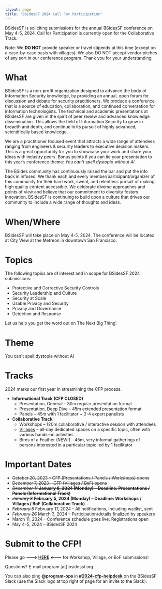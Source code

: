 ```yaml
---
layout: page
title: "BSidesSF 2024 Call For Participation"
---
```


BSidesSF is soliciting submissions for the annual BSidesSF conference on May 4-5, 2024. Call for Participation is currently open for the Collaborative Track.

Note: We **DO NOT** provide speaker or travel stipends at this time (except on a case-by-case basis with villages). We also DO NOT accept vendor pitches of any sort in our conference program. Thank you for your understanding.

# **What**

BSidesSF is a non-profit organization designed to advance the body of Information Security knowledge, by providing an annual, open forum for discussion and debate for security practitioners. We produce a conference that is a source of education, collaboration, and continued conversation for information technologists. The technical and academic presentations at BSidesSF are given in the spirit of peer review and advanced knowledge dissemination. This allows the field of Information Security to grow in breadth and depth, and continue in its pursuit of highly advanced, scientifically based knowledge.

We are a practitioner focused event that attracts a wide range of attendees ranging from engineers & security leaders to executive decision makers. This is a great opportunity for you to showcase your work and share your ideas with industry peers. Bonus points if you can tie your presentation to this year’s conference theme: _You can't spell dystopia without AI_

The BSides community has continuously raised the bar and put the info back in infosec. We thank each and every member/participant/organizer of this community for their hard work, sweat, and relentless pursuit of making high quality content accessible. We celebrate diverse approaches and points of view and believe that our commitment to diversity fosters innovation. BSidesSF is continuing to build upon a culture that drives our community to include a wide range of thoughts and ideas.

# **When/Where**

BSidesSF will take place on May 4-5, 2024. The conference will be located at City View at the Metreon in downtown San Francisco.

# **Topics**

The following topics are of interest and in scope for BSidesSF 2024 submissions:
- Protective and Corrective Security Controls
- Security Leadership and Culture
- Security at Scale
- Usable Privacy and Security
- Privacy and Governance
- Detection and Response

Let us help you get the word out on The Next Big Thing!

# **Theme**

You can't spell dystopia without AI

# **Tracks**

2024 marks our first year in streamlining the CFP process.

* **Informational Track (CFP CLOSED)**
    * Presentation, General – 30m regular presentation format
    * Presentation, Deep Dive – 45m extended presentation format
    * Panels – 45m with 1 facilitator + 3-4 expert panelists
* **Collaborative Track**
    * Workshops – 120m collaborative / interactive session with attendees
    * [Villages](/cfp/villages) – all-day dedicated spaces on a specific topic, often with various hands-on activities
    * Birds of a Feather (NEW!) – 45m, very informal gatherings of persons interested in a particular topic led by 1 facilitator

# **Important Dates**

* ~~October 20, 2023 – CFP (Presentations / Panels / Workshops) opens~~
* ~~December 7, 2023 – CFP (Villages / BoF) opens~~
* ~~*December 11* **January 8, 2024 (Monday) – Deadline: Presentations / Panels (Informational Track)**~~
* *~~January 8~~* **February 5, 2024 (Monday) – Deadline: Workshops / Villages / BoF (Collaborative Track)**
* *~~February 5~~* February 17, 2024 – All notifications, including waitlist, sent
* *~~February 26~~* March 3, 2024 – Participation/details finalized by speakers
* March 11, 2024 – Conference schedule goes live; Registrations open
* May 4-5, 2024 – BSidesSF 2024

# **Submit to the CFP!**

Please go **---> [HERE](https://pretalx.com/bsidessf-2024) <---** for Workshop, Village, or BoF submissions!

Questions? E-mail program [at] bsidessf.org

You can also ping **@program-ops** in **#[2024-cfp-helpdesk](https://bsidessf.slack.com/archives/C05U24PACSD)** on the BSidesSF Slack (use the Slack logo at top right of page for an invite to the Slack).
